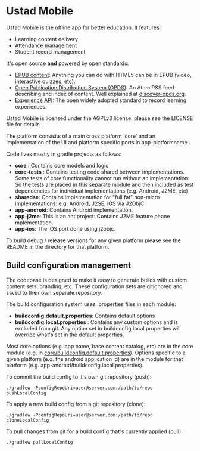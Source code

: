# Ustad Mobile

Ustad Mobile is the offline app for better education. It features:
* Learning content delivery
* Attendance management
* Student record management

It's open source __and__ powered by open standards:

* [EPUB content](http://idpf.org/epub): Anything you can do with HTML5 can be in EPUB (video, interactive quizzes, etc).
* [Open Publication Distribution System (OPDS)](https://opds-spec.org): An Atom RSS feed describing and index of content. Well explained at [discover-opds.org](http://discover-opds.org).
* [Experience API](http://www.tincanapi.com): The open widely adopted standard to record learning experiences.

Ustad Mobile is licensed under the AGPLv3 license: please see the LICENSE file for details.

The platform consisits of a main cross platform 'core' and an implementation of the UI and platform specific ports in app-platformname .

Code lives mostly in gradle projects as follows:
* __core__ : Contains core models and logic
* __core-tests__ : Contains testing code shared between implementations. Some tests of core functionality cannot run without an implementation: So the tests are placed in this separate module and then included as test dependencies for individual implementations (e.g. Android, J2ME, etc)
* __sharedse__: Contains implementation for "full fat" non-micro implementations: e.g. Android, J2SE, iOS via J2ObjC
* __app-android__: Contains Android implementation.
* __app-j2me__: This is an ant project: Contains J2ME feature phone mplementation.
* __app-ios__: The iOS port done using j2objc.

To build debug / release versions for any given platform please see the README in the directory for that platform.

## Build configuration management

The codebase is designed to make it easy to generate builds with custom content sets, branding, etc. These configuration sets are gitignored and saved to their own separate repository. 

The build configuration system uses .properties files in each module: 
* **buildconfig.default.properties**: Contains default options
* **buildconfig.local.properties** : Contains any custom options and is excluded from git. Any option set in buildconfig.local.properties will override what's set in the default properties.

Most core options (e.g. app name, base content catalog, etc) are in the core module (e.g. in [core/buildconfig.default.properties](core/buildconfig.default.properties)). Options specific to a given platform (e.g. the android application id) 
  are in the module for that platform (e.g. app-android/buildconfig.local.properties).
  
To commit the build config to it's own git repository (push):
 ```
 ./gradlew -PconfigRepoUri=user@server.com:/path/to/repo pushLocalConfig
```
  
To apply a new build config from a git repository (clone):
```
./gradlew -PconfigRepoUri=user@server.com:/path/to/repo cloneLocalConfig
```
  
 To pull changes from git for a build config that's currently applied (pull):
 ```
 ./gradlew pullLocalConfig
 ```

